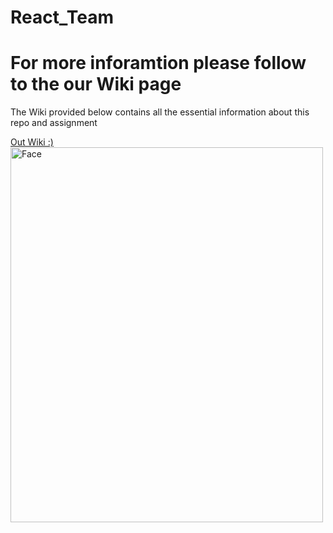 # React_Team
<h1>For more inforamtion please follow to the our Wiki page</h1>
<p>The Wiki provided below contains all the essential information about this repo and assignment</p>
<a href="https://github.com/DMU-CTEC2902-2022/React_Team/wiki">Out Wiki :)</a>
<img src="https://c.tenor.com/MMZ91nXAGU8AAAAC/ja.gif" alt="Face" width="500" height="600">
